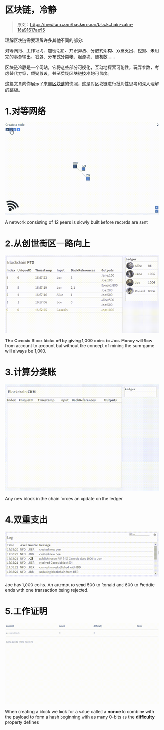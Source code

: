 # 区块链，冷静

> 原文：<https://medium.com/hackernoon/blockchain-calm-16a91617ae95>

理解区块链需要理解许多其他不同的部分:

对等网络、工作证明、加密哈希、共识算法、分散式架构、双重支出、挖掘、未用完的事务输出、钱包、分布式分类帐、起源块、随机数……

区块链冷静是一个网站，它将这些部分可视化，互动地探索可能性，玩弄参数，考虑替代方案，质疑假设，甚至质疑区块链技术的可信度。

这篇文章向你展示了来自[区块链](#)的快照，这是对区块链进行批判性思考和深入理解的跳板。

# 1.对等网络

![](img/4b2ef9819debd1787b70d74df1621cc7.png)

A network consisting of 12 peers is slowly built before records are sent

# 2.从创世街区一路向上

![](img/fd086a83ac220e8afed8da6f48637ed5.png)

The Genesis Block kicks off by giving 1,000 coins to Joe. Money will flow from account to account but without the concept of mining the sum-game will always be 1,000.

# 3.计算分类账

![](img/6a4fdfe8c68dceca16411f3eaaa4fffa.png)

Any new block in the chain forces an update on the ledger

# 4.双重支出

![](img/279f9d1b94b8660306d893f9f6ac42ab.png)

Joe has 1,000 coins. An attempt to send 500 to Ronald and 800 to Freddie ends with one transaction being rejected.

# 5.工作证明

![](img/a2f5565211370860593a43de2d9fe890.png)

When creating a block we look for a value called a **nonce** to combine with the payload to form a hash beginning with as many 0-bits as the **difficulty** property defines